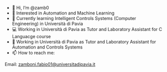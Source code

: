 - 👋 Hi, I’m @zamb0
- 👀 Interested in Automation and Machine Learning 
- 🌱 Currently learning Intelligent Controls Systems (Computer Engineering) in Università di Pavia
- 💻 Working in Università di Pavia as Tutor and Laboratory Assistant for C Languacge course
- 🦾 Working in Università di Pavia as Tutor and Laboratory Assistant for Automation and Controls Systems
- 📫 How to reach me:

Email:  zamboni.fabio01@universitadipavia.it

<!---
zamb0/zamb0 is a ✨ special ✨ repository because its `README.md` (this file) appears on your GitHub profile.
You can click the Preview link to take a look at your changes.
--->
